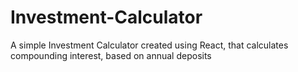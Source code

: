 # Investment-Calculator
A simple Investment Calculator created using React, that calculates compounding interest, based on annual deposits
